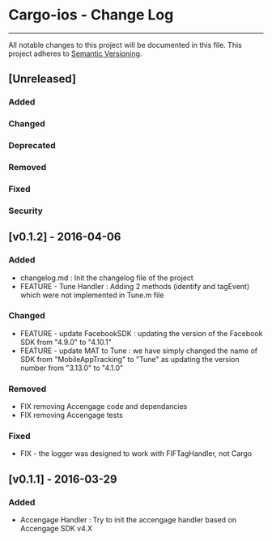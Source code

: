# Cargo-ios - Change Log
---
All notable changes to this project will be documented in this file.
This project adheres to [Semantic Versioning](http://semver.org/).

## [Unreleased]
### Added
### Changed
### Deprecated
### Removed
### Fixed
### Security

## [v0.1.2] - 2016-04-06
### Added
* changelog.md : Init the changelog file of the project
* FEATURE - Tune Handler : Adding 2 methods (identify and tagEvent) which were not implemented in Tune.m file

### Changed
* FEATURE - update FacebookSDK : updating the version of the Facebook SDK from "4.9.0" to "4.10.1"
* FEATURE - update MAT to Tune : we have simply changed the name of SDK from "MobileAppTracking" to "Tune" as updating the version number from "3.13.0" to "4.1.0"

### Removed
* FIX removing Accengage code and dependancies
* FIX removing Accengage tests

### Fixed
* FIX - the logger was designed to work with FIFTagHandler, not Cargo

## [v0.1.1] - 2016-03-29
### Added
* Accengage Handler : Try to init the accengage handler based on Accengage SDK v4.X
